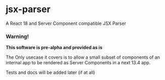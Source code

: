 # jsx-parser

A React 18 and Server Component compatible JSX Parser

### Warning!

**This software is pre-alpha and provided as is**

The Only usecase it covers is to allow a small subset of components of an internal app to be rendered as Server Components in a next 13.4 app.

Tests and docs will be added later (if at all)
